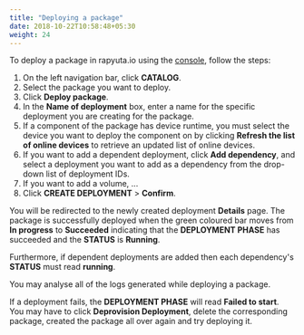 ```yaml
---
title: "Deploying a package"
date: 2018-10-22T10:58:48+05:30
weight: 24
---
```

To deploy a package in rapyuta.io using the [console](https://closed-beta.rapyuta.io), follow the steps:

1. On the left navigation bar, click **CATALOG**.
2. Select the package you want to deploy.
3. Click **Deploy package**.
4. In the **Name of deployment** box, enter a name for the specific deployment
you are creating for the package.
5. If a component of the package has device runtime, you must select the device
you want to deploy the component on by clicking **Refresh the list of online
devices** to retrieve an updated list of online devices.
6. If you want to add a dependent deployment, click **Add dependency**, and select
a deployment you want to add as a dependency from the drop-down list of
deployment IDs.
7. If you want to add a volume, ...
8. Click **CREATE DEPLOYMENT** > **Confirm**.

You will be redirected to the newly created deployment **Details** page. The package
is successfully deployed when the green coloured bar moves from **In progress** to
**Succeeded** indicating that the **DEPLOYMENT PHASE** has succeeded and the **STATUS**
is **Running**.

Furthermore, if dependent deployments are added then each dependency's **STATUS**
must read **running**.

You may analyse all of the logs generated while deploying a package.

If a deployment fails, the **DEPLOYMENT PHASE** will read **Failed to start**. You may
have to click **Deprovision Deployment**, delete the corresponding package, created
the package all over again and try deploying it.
